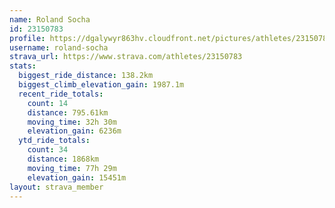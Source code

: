 ```yaml
---
name: Roland Socha
id: 23150783
profile: https://dgalywyr863hv.cloudfront.net/pictures/athletes/23150783/14745672/4/large.jpg
username: roland-socha
strava_url: https://www.strava.com/athletes/23150783
stats:
  biggest_ride_distance: 138.2km
  biggest_climb_elevation_gain: 1987.1m
  recent_ride_totals:
    count: 14
    distance: 795.61km
    moving_time: 32h 30m
    elevation_gain: 6236m
  ytd_ride_totals:
    count: 34
    distance: 1868km
    moving_time: 77h 29m
    elevation_gain: 15451m
layout: strava_member
--- 
```

